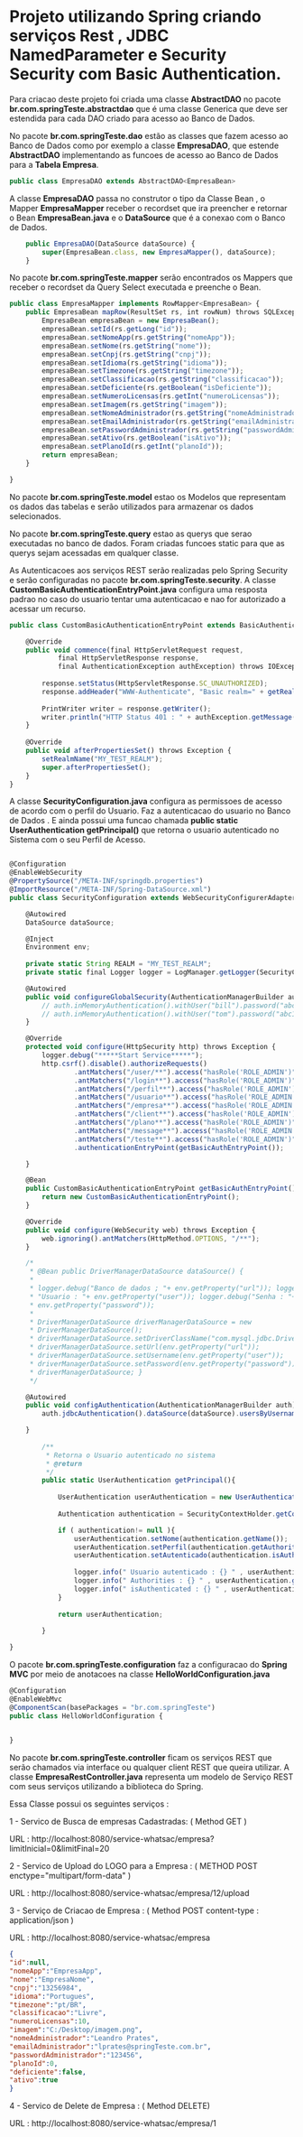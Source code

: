 # Projeto utilizando Spring criando serviços Rest , JDBC NamedParameter e  Security Security com Basic Authentication.


Para criacao deste projeto foi criada uma classe **AbstractDAO<T>** no pacote **br.com.springTeste.abstractdao** que é uma classe 
Generica que deve ser estendida para cada DAO criado para acesso ao Banco de Dados.

No pacote **br.com.springTeste.dao** estão as classes que fazem acesso ao Banco de Dados como por exemplo a classe **EmpresaDAO**,
que estende **AbstractDAO** implementando as funcoes de acesso ao Banco de Dados para a **Tabela Empresa**. 

```javascript
public class EmpresaDAO extends AbstractDAO<EmpresaBean>
```

A classe **EmpresaDAO** passa no construtor o tipo da Classe Bean , o Mapper **EmpresaMapper** receber o recordset que ira preencher e retornar o Bean **EmpresaBean.java** e o **DataSource** que é a conexao com o Banco de Dados.   

```javascript
	public EmpresaDAO(DataSource dataSource) {
		super(EmpresaBean.class, new EmpresaMapper(), dataSource);
	}
```

No pacote **br.com.springTeste.mapper** serão encontrados os Mappers que receber o recordset da Query Select executada e 
preenche o Bean. 

```javascript
public class EmpresaMapper implements RowMapper<EmpresaBean> {
    public EmpresaBean mapRow(ResultSet rs, int rowNum) throws SQLException {
        EmpresaBean empresaBean = new EmpresaBean();
        empresaBean.setId(rs.getLong("id"));
        empresaBean.setNomeApp(rs.getString("nomeApp"));
        empresaBean.setNome(rs.getString("nome"));
        empresaBean.setCnpj(rs.getString("cnpj"));
        empresaBean.setIdioma(rs.getString("idioma"));
        empresaBean.setTimezone(rs.getString("timezone"));
        empresaBean.setClassificacao(rs.getString("classificacao"));
        empresaBean.setDeficiente(rs.getBoolean("isDeficiente"));
        empresaBean.setNumeroLicensas(rs.getInt("numeroLicensas"));
        empresaBean.setImagem(rs.getString("imagem"));
        empresaBean.setNomeAdministrador(rs.getString("nomeAdministrador"));
        empresaBean.setEmailAdministrador(rs.getString("emailAdministrador"));
        empresaBean.setPasswordAdministrador(rs.getString("passwordAdministrador"));
        empresaBean.setAtivo(rs.getBoolean("isAtivo"));
        empresaBean.setPlanoId(rs.getInt("planoId"));
        return empresaBean;
    }

}

```


No pacote **br.com.springTeste.model** estao os Modelos que representam os dados das tabelas e serão utilizados para armazenar os dados selecionados. 



No pacote **br.com.springTeste.query** estao as querys que serao executadas no banco de dados. Foram criadas funcoes static para que as querys sejam acessadas em qualquer classe. 




As Autenticacoes aos serviços REST serão realizadas pelo Spring Security e serão configuradas no pacote **br.com.springTeste.security**.
A classe **CustomBasicAuthenticationEntryPoint.java** configura uma resposta padrao no caso do usuario tentar uma autenticacao e nao for autorizado a acessar um recurso. 

```javascript
public class CustomBasicAuthenticationEntryPoint extends BasicAuthenticationEntryPoint {

    @Override
    public void commence(final HttpServletRequest request, 
    		final HttpServletResponse response, 
    		final AuthenticationException authException) throws IOException, ServletException {
    	
    	response.setStatus(HttpServletResponse.SC_UNAUTHORIZED);
    	response.addHeader("WWW-Authenticate", "Basic realm=" + getRealmName() + "");
        
        PrintWriter writer = response.getWriter();
        writer.println("HTTP Status 401 : " + authException.getMessage());
    }
    
    @Override
    public void afterPropertiesSet() throws Exception {
        setRealmName("MY_TEST_REALM");
        super.afterPropertiesSet();
    }
}
```



A classe **SecurityConfiguration.java** configura as permissoes de acesso de acordo com o perfil do Usuario. Faz a autenticacao do usuario no Banco de Dados . E ainda possui uma funcao chamada **public static UserAuthentication getPrincipal()** que retorna o usuario autenticado no Sistema com o seu Perfil de Acesso. 




```javascript

@Configuration
@EnableWebSecurity
@PropertySource("/META-INF/springdb.properties")
@ImportResource("/META-INF/Spring-DataSource.xml")
public class SecurityConfiguration extends WebSecurityConfigurerAdapter {

	@Autowired
	DataSource dataSource;

	@Inject
	Environment env;
        
	private static String REALM = "MY_TEST_REALM";
	private static final Logger logger = LogManager.getLogger(SecurityConfiguration.class);

	@Autowired
	public void configureGlobalSecurity(AuthenticationManagerBuilder auth) throws Exception {
		// auth.inMemoryAuthentication().withUser("bill").password("abc123").roles("ADMIN");
		// auth.inMemoryAuthentication().withUser("tom").password("abc123").roles("USER");
	}

	@Override
	protected void configure(HttpSecurity http) throws Exception {
		logger.debug("*****Start Service*****");
		http.csrf().disable().authorizeRequests()
				.antMatchers("/user/**").access("hasRole('ROLE_ADMIN')")
				.antMatchers("/login**").access("hasRole('ROLE_ADMIN')")
				.antMatchers("/perfil**").access("hasRole('ROLE_ADMIN')")
				.antMatchers("/usuario**").access("hasRole('ROLE_ADMIN')")
				.antMatchers("/empresa**").access("hasRole('ROLE_ADMIN')")
				.antMatchers("/client**").access("hasRole('ROLE_ADMIN')")
				.antMatchers("/plano**").access("hasRole('ROLE_ADMIN')")
				.antMatchers("/message**").access("hasRole('ROLE_ADMIN')")
				.antMatchers("/teste**").access("hasRole('ROLE_ADMIN')").and().httpBasic().realmName(REALM)
				.authenticationEntryPoint(getBasicAuthEntryPoint());

	}

	@Bean
	public CustomBasicAuthenticationEntryPoint getBasicAuthEntryPoint() {
		return new CustomBasicAuthenticationEntryPoint();
	}

	@Override
	public void configure(WebSecurity web) throws Exception {
		web.ignoring().antMatchers(HttpMethod.OPTIONS, "/**");
	}

	/*
	 * @Bean public DriverManagerDataSource dataSource() {
	 * 
	 * logger.debug("Banco de dados ; "+ env.getProperty("url")); logger.debug(
	 * "Usuario : "+ env.getProperty("user")); logger.debug("Senha : "+
	 * env.getProperty("password"));
	 * 
	 * DriverManagerDataSource driverManagerDataSource = new
	 * DriverManagerDataSource();
	 * driverManagerDataSource.setDriverClassName("com.mysql.jdbc.Driver");
	 * driverManagerDataSource.setUrl(env.getProperty("url"));
	 * driverManagerDataSource.setUsername(env.getProperty("user"));
	 * driverManagerDataSource.setPassword(env.getProperty("password")); return
	 * driverManagerDataSource; }
	 */

	@Autowired
	public void configAuthentication(AuthenticationManagerBuilder auth) throws Exception {
		auth.jdbcAuthentication().dataSource(dataSource).usersByUsernameQuery(QueryUsuario.queryUserAuthentication()).authoritiesByUsernameQuery(QueryUsuario.queryUserAndProfileAuthentication());

	}
        
        /**
         * Retorna o Usuario autenticado no sistema
         * @return 
         */
        public static UserAuthentication getPrincipal(){
            
            UserAuthentication userAuthentication = new UserAuthentication();
            
            Authentication authentication = SecurityContextHolder.getContext().getAuthentication();

            if ( authentication!= null ){
                userAuthentication.setNome(authentication.getName());
                userAuthentication.setPerfil(authentication.getAuthorities().toString());
                userAuthentication.setAutenticado(authentication.isAuthenticated());
                
                logger.info(" Usuario autenticado : {} " , userAuthentication.getNome()  ); 
                logger.info(" Authorities : {} " , userAuthentication.getPerfil()  ); 
                logger.info(" isAuthenticated : {} " , userAuthentication.isAutenticado()  ); 
            }
            
            return userAuthentication;
            
        }

}

```



O pacote **br.com.springTeste.configuration** faz a configuracao do **Spring MVC** por meio de anotacoes na classe **HelloWorldConfiguration.java**


```javascript
@Configuration
@EnableWebMvc
@ComponentScan(basePackages = "br.com.springTeste")
public class HelloWorldConfiguration {
	

}

```


No pacote **br.com.springTeste.controller** ficam os serviços REST que serão chamados via interface ou qualquer client REST que queira utilizar.  A classe **EmpresaRestController.java** representa um modelo de Serviço REST com seus serviços utilizando a biblioteca do Spring. 


Essa Classe possui os seguintes serviços : 

1 - Servico de Busca de empresas Cadastradas: ( Method GET ) 

URL :  http://localhost:8080/service-whatsac/empresa?limitInicial=0&limitFinal=20

2 - Servico de Upload do LOGO para a Empresa : ( METHOD POST enctype="multipart/form-data" ) 

URL :  http://localhost:8080/service-whatsac/empresa/12/upload

3 - Serviço de Criacao de Empresa : ( Method POST  content-type : application/json ) 

URL :  http://localhost:8080/service-whatsac/empresa

```json 
{
"id":null,
"nomeApp":"EmpresaApp",
"nome":"EmpresaNome",
"cnpj":"13256984",
"idioma":"Portugues",
"timezone":"pt/BR",
"classificacao":"Livre",
"numeroLicensas":10,
"imagem":"C:/Desktop/imagem.png",
"nomeAdministrador":"Leandro Prates",
"emailAdministrador":"lprates@springTeste.com.br",
"passwordAdministrador":"123456",
"planoId":0,
"deficiente":false,
"ativo":true
}

```` 

4 - Servico de Delete de Empresa : ( Method DELETE) 

URL : http://localhost:8080/service-whatsac/empresa/1 







